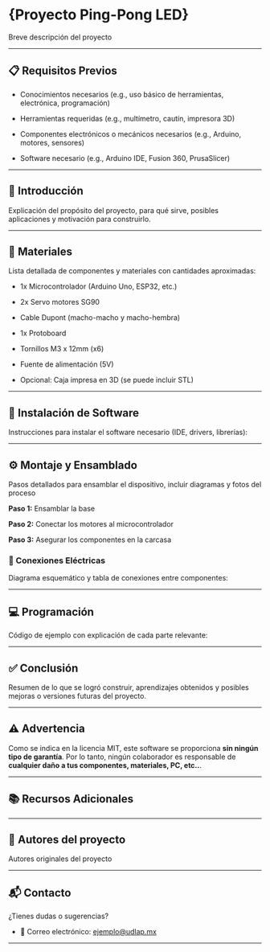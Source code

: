 # {Proyecto Ping-Pong LED}

Breve descripción del proyecto

---

## 📋 Requisitos Previos

- Conocimientos necesarios (e.g., uso básico de herramientas, electrónica, programación)

- Herramientas requeridas (e.g., multímetro, cautín, impresora 3D)

- Componentes electrónicos o mecánicos necesarios (e.g., Arduino, motores, sensores)

- Software necesario (e.g., Arduino IDE, Fusion 360, PrusaSlicer)

---

## 📖 Introducción

Explicación del propósito del proyecto, para qué sirve, posibles aplicaciones y motivación para construirlo.

---

## 🔩 Materiales

Lista detallada de componentes y materiales con cantidades aproximadas:

- 1x Microcontrolador (Arduino Uno, ESP32, etc.)

- 2x Servo motores SG90

- Cable Dupont (macho-macho y macho-hembra)

- 1x Protoboard

- Tornillos M3 x 12mm (x6)

- Fuente de alimentación (5V)

- Opcional: Caja impresa en 3D (se puede incluir STL)

---
## 💾 Instalación de Software

Instrucciones para instalar el software necesario (IDE, drivers, librerías):

---

## ⚙️ Montaje y Ensamblado

Pasos detallados para ensamblar el dispositivo, incluir diagramas y fotos del proceso

**Paso 1:** Ensamblar la base

**Paso 2:** Conectar los motores al microcontrolador

**Paso 3:** Asegurar los componentes en la carcasa

### 🔌 Conexiones Eléctricas

Diagrama esquemático y tabla de conexiones entre componentes:

---

## 💻 Programación

Código de ejemplo con explicación de cada parte relevante:

---

## ✅ Conclusión

Resumen de lo que se logró construir, aprendizajes obtenidos y posibles mejoras o versiones futuras del proyecto.

---

## ⚠️ Advertencia

Como se indica en la licencia MIT, este software se proporciona **sin ningún tipo de garantía**. Por lo tanto, ningún colaborador es responsable de **cualquier daño a tus componentes, materiales, PC, etc..**.

---

## 📚 Recursos Adicionales

---

## 👥 Autores del proyecto

Autores originales del proyecto

---

## 📬 Contacto

¿Tienes dudas o sugerencias?

- 📧 Correo electrónico: ejemplo@udlap.mx

---

